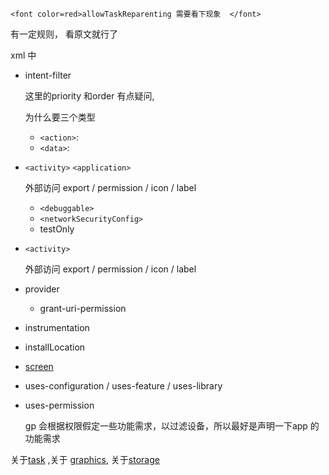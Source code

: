 	<font color=red>allowTaskReparenting 需要看下现象  </font>  

有一定规则， 看原文就行了  

xml 中 

- intent-filter  

  这里的priority 和order 有点疑问,  

  为什么要三个类型  

  - `<action>`:    
  - `<data>`:  

- `<activity>` `<application>`  

  外部访问 export / permission / icon / label   

  - `<debuggable>` 
  - `<networkSecurityConfig>`    
  - testOnly

- `<activity>`  

  外部访问 export / permission / icon / label   

- provider

  - grant-uri-permission  

- instrumentation

- installLocation  
- [screen]() 

- uses-configuration / uses-feature / uses-library     

- uses-permission

  gp 会根据权限假定一些功能需求，以过滤设备，所以最好是声明一下app 的功能需求  



关于[task](./task.md)  ,关于 [graphics](), 关于[storage]()    

